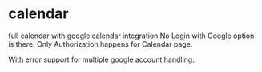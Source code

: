 # calendar
full calendar with google calendar integration
No Login with Google option is there. Only Authorization happens for Calendar page. 

With error support for multiple google account handling.
